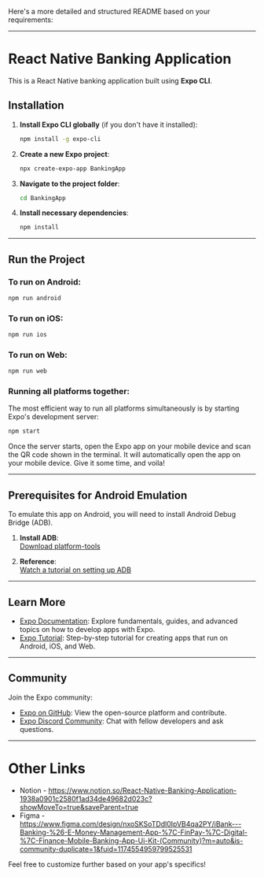 Here's a more detailed and structured README based on your requirements:

---

# React Native Banking Application

This is a React Native banking application built using **Expo CLI**.

## Installation

1. **Install Expo CLI globally** (if you don't have it installed):

   ```bash
   npm install -g expo-cli
   ```

2. **Create a new Expo project**:

   ```bash
   npx create-expo-app BankingApp
   ```

3. **Navigate to the project folder**:

   ```bash
   cd BankingApp
   ```

4. **Install necessary dependencies**:

   ```bash
   npm install
   ```

---

## Run the Project

### **To run on Android:**

```bash
npm run android
```

### **To run on iOS:**

```bash
npm run ios
```

### **To run on Web:**

```bash
npm run web
```

### **Running all platforms together:**

The most efficient way to run all platforms simultaneously is by starting Expo's development server:

```bash
npm start
```

Once the server starts, open the Expo app on your mobile device and scan the QR code shown in the terminal. It will automatically open the app on your mobile device. Give it some time, and voila!

---

## Prerequisites for Android Emulation

To emulate this app on Android, you will need to install Android Debug Bridge (ADB).

1. **Install ADB**:  
   [Download platform-tools](https://developer.android.com/tools/releases/platform-tools)

2. **Reference**:  
   [Watch a tutorial on setting up ADB](https://www.youtube.com/watch?v=F_XI-w6xDkM)

---

## Learn More

- [Expo Documentation](https://docs.expo.dev/): Explore fundamentals, guides, and advanced topics on how to develop apps with Expo.
- [Expo Tutorial](https://docs.expo.dev/tutorial/introduction/): Step-by-step tutorial for creating apps that run on Android, iOS, and Web.
  
---

## Community

Join the Expo community:

- [Expo on GitHub](https://github.com/expo/expo): View the open-source platform and contribute.
- [Expo Discord Community](https://chat.expo.dev): Chat with fellow developers and ask questions.

---


# Other Links

- Notion - https://www.notion.so/React-Native-Banking-Application-1938a0901c2580f1ad34de49682d023c?showMoveTo=true&saveParent=true
- Figma - https://www.figma.com/design/nxoSKSoTDdl0IpVB4qa2PY/iBank---Banking-%26-E-Money-Management-App-%7C-FinPay-%7C-Digital-%7C-Finance-Mobile-Banking-App-Ui-Kit-(Community)?m=auto&is-community-duplicate=1&fuid=1174554959799525531

Feel free to customize further based on your app's specifics!
